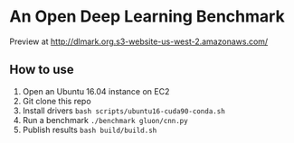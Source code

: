 # An Open Deep Learning Benchmark

Preview at http://dlmark.org.s3-website-us-west-2.amazonaws.com/

## How to use

1. Open an Ubuntu 16.04 instance on EC2
1. Git clone this repo
1. Install drivers `bash scripts/ubuntu16-cuda90-conda.sh` 
1. Run a benchmark `./benchmark gluon/cnn.py`
1. Publish results `bash build/build.sh`	
